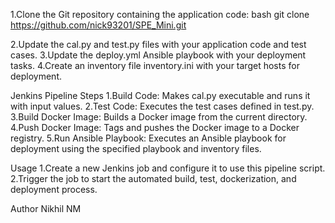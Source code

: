 1.Clone the Git repository containing the application code:
    bash
    git clone https://github.com/nick93201/SPE_Mini.git

2.Update the cal.py and test.py files with your application code and test cases.
3.Update the deploy.yml Ansible playbook with your deployment tasks.
4.Create an inventory file inventory.ini with your target hosts for deployment.

Jenkins Pipeline Steps
1.Build Code:
    Makes cal.py executable and runs it with input values.
2.Test Code:
    Executes the test cases defined in test.py.
3.Build Docker Image:
    Builds a Docker image from the current directory.
4.Push Docker Image:
    Tags and pushes the Docker image to a Docker registry.
5.Run Ansible Playbook:
    Executes an Ansible playbook for deployment using the specified playbook and inventory files.

Usage
1.Create a new Jenkins job and configure it to use this pipeline script.
2.Trigger the job to start the automated build, test, dockerization, and deployment process.

Author
Nikhil NM

